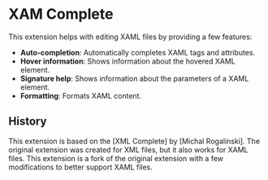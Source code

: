 # XAM Complete

This extension helps with editing XAML files by providing a few features:

- **Auto-completion**: Automatically completes XAML tags and attributes.
- **Hover information**: Shows information about the hovered XAML element.
- **Signature help**: Shows information about the parameters of a XAML element.
- **Formatting**: Formats XAML content.

## History

This extension is based on the [XML Complete] by [Michal Rogalinski]. The original extension was created for XML files, but it also works for XAML files. This extension is a fork of the original extension with a few modifications to better support XAML files.